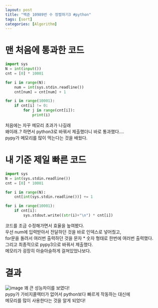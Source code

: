 ```yaml
---
layout: post
title: "백준 10989번 수 정렬하기3 #python"
tags: [sort]
categories: [Algorithm]
---
```

# 맨 처음에 통과한 코드
```python
import sys
N = int(input())
cnt = [0] * 10001

for i in range(N):
    num = int(sys.stdin.readline())
    cnt[num] = cnt[num] + 1

for i in range(10001):
    if cnt[i] != 0:
        for j in range(cnt[i]):
            print(i)
```
처음에는 자꾸 메모리 초과가 나길래    
왜이래..? 하면서 python3로 바꿔서 제출했더니 바로 통과했다....     
pypy가 메모리를 많이 먹는다는 것을 배웠다.    

# 내 기준 제일 빠른 코드
```python
import sys
N = int(sys.stdin.readline())
cnt = [0] * 10001

for i in range(N):
    cnt[int(sys.stdin.readline())] += 1

for i in range(10001):
    if cnt[i]:
        sys.stdout.write((str(i)+"\n") * cnt[i])
```
코드를 조금 수정해가면서 효율을 높여봤다.    
우선 num에 입력받아서 전달하던 것을 바로 인덱스로 넣어줬고,     
for문을 돌려서 여러번 출력하던 것을 문자 * 숫자 형태로 한번에 여러번 출력했다.    
그리고 최종적으로 pypy3으로 바꿔서 제출했다.    
메모리가 굉장히 아슬아슬하게 걸쳐있었나보다.

# 결과
![image](https://user-images.githubusercontent.com/50114210/65001435-66ea5d80-d92a-11e9-920d-8a884a234c97.png)
꽤 큰 성능차이를 보였다!    
pypy가 가비지콜렉터가 없어서 python보다 빠르게 작동하는 대신에    
메모리를 많이 사용한다는 것을 알게 되었다!    
